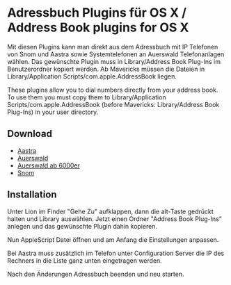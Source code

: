 Adressbuch Plugins für OS X / Address Book plugins for OS X
===========================

Mit diesen Plugins kann man direkt aus dem Adressbuch mit IP Telefonen von Snom und Aastra sowie Systemtelefonen an Auerswald Telefonanlagen wählen.
Das gewünschte Plugin muss in Library/Address Book Plug-Ins im Benutzerordner kopiert werden. 
Ab Mavericks müssen die Dateien in Library/Application Scripts/com.apple.AddressBook liegen.

These plugins allow you to dial numbers directly from your address book. 
To use them you must copy them to Library/Application Scripts/com.apple.AddressBook (before Mavericks: Library/Address Book Plug-Ins) in your user directory.

Download
-------------
* [Aastra](https://github.com/k3com/mac_dialer/blob/master/Aastra.scpt?raw=true)
* [Auerswald](https://github.com/k3com/mac_dialer/blob/master/Auerswald.scpt?raw=true)
* [Auerswald ab 6000er](https://github.com/k3com/mac_dialer/blob/master/Auerswald_6000.scpt?raw=true)
* [Snom](https://github.com/k3com/mac_dialer/blob/master/Snom.scpt?raw=true)


Installation
------------

Unter Lion im Finder "Gehe Zu" aufklappen, dann die alt-Taste gedrückt halten und Library auswählen. Jetzt einen Ordner "Address Book Plug-Ins" anlegen und das gewünschte Plugin dahin kopieren.

Nun AppleScript Datei öffnen und am Anfang die Einstellungen anpassen.

Bei Aastra muss zusätzlich im Telefon unter Configuration Server die IP des Rechners in die Liste ganz unten eingetragen werden.

Nach den Änderungen Adressbuch beenden und neu starten.

